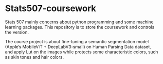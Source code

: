 # Stats507-coursework

Stats 507 mainly concerns about python programming and some machine learning packages. This repository is to store the coursework and controls the version.

The course project is about fine-tuning a semantic segmentation model (Apple’s MobileViT + DeepLabV3-small) on Human Parsing Data dataset, and apply Lut on the images while protects some characteristic colors, such as skin tones and hair colors.